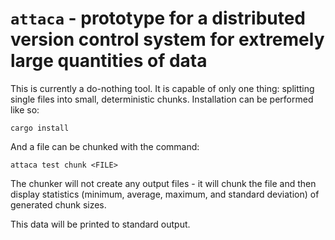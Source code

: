# `attaca` - prototype for a distributed version control system for extremely large quantities of data

This is currently a do-nothing tool. It is capable of only one thing: splitting single files into small, deterministic chunks. Installation can be performed like so:

```
cargo install
```

And a file can be chunked with the command:

```
attaca test chunk <FILE>
```

The chunker will not create any output files - it will chunk the file and then display statistics (minimum, average, maximum, and standard deviation) of generated chunk sizes.

This data will be printed to standard output.
